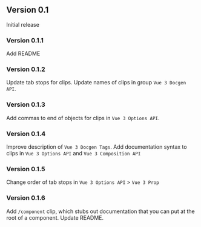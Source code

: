 ## Version 0.1

Initial release

### Version 0.1.1

Add README

### Version 0.1.2

Update tab stops for clips.
Update names of clips in group `Vue 3 Docgen API`.

### Version 0.1.3

Add commas to end of objects for clips in `Vue 3 Options API`.

### Version 0.1.4

Improve description of `Vue 3 Docgen Tags`.
Add documentation syntax to clips in `Vue 3 Options API` and `Vue 3 Composition API`

### Version 0.1.5

Change order of tab stops in `Vue 3 Options API` > `Vue 3 Prop`

### Version 0.1.6

Add `/component` clip, which stubs out documentation that you can put at the root of a component.
Update README.
